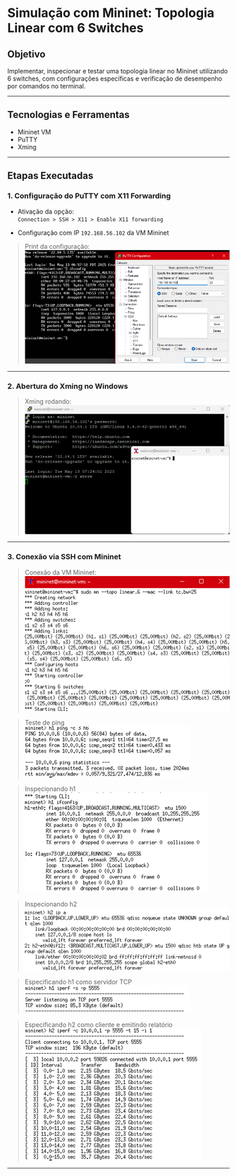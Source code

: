#  Simulação com Mininet: Topologia Linear com 6 Switches

##  Objetivo

Implementar, inspecionar e testar uma topologia linear no Mininet utilizando 6 switches, com configurações específicas e verificação de desempenho por comandos no terminal.

---

##  Tecnologias e Ferramentas

-  Mininet VM 
-  PuTTY 
-  Xming 

---

##  Etapas Executadas

### 1.  Configuração do PuTTY com X11 Forwarding

- Ativação da opção:  
  `Connection > SSH > X11 > Enable X11 forwarding`
  
- Configuração com IP `192.168.56.102` da VM Mininet

>  Print da configuração:  
>  ![alt text](image.png)

---

### 2.  Abertura do Xming no Windows

>  Xming rodando:  
> ![alt text](image-1.png)

---

### 3.  Conexão via SSH com Mininet

> Conexão da VM Mininet:  
> ![Criação da Topologia](image-2.png)

> Teste de ping
> ![Teste de ping](image-6.png)

> Inspecionando h1
> ![Inspeção de IP h1](image-3.png)

> Inspecionando h2
> ![Inspeção de IP h2](image-4.png)

> Especificando h1 como servidor TCP
> ![h1 como servidor TCP](image-7.png)

> Especificando h2 como cliente e emitindo relatório
> ![h2 como cliente ](image-8.png)

---

